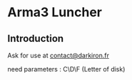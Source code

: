 Arma3 Luncher
================================

Introduction
-------------------------------
Ask for use at contact@darkiron.fr

need parameters : C\D\F (Letter of disk)



